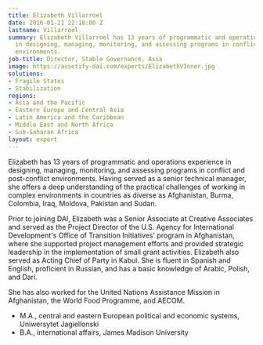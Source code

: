 ```yaml
---
title: Elizabeth Villarroel
date: 2016-01-21 22:18:00 Z
lastname: Villarroel
summary: Elizabeth Villarroel has 13 years of programmatic and operations experience
  in designing, managing, monitoring, and assessing programs in conflict and post-conflict
  environments.
job-title: Director, Stable Governance, Asia
image: https://assetify-dai.com/experts/ElizabethVInner.jpg
solutions:
- Fragile States
- Stabilization
regions:
- Asia and the Pacific
- Eastern Europe and Central Asia
- Latin America and the Caribbean
- Middle East and North Africa
- Sub-Saharan Africa
layout: expert
---
```


Elizabeth has 13 years of programmatic and operations experience in designing, managing, monitoring, and assessing programs in conflict and post-conflict environments. Having served as a senior technical manager, she offers a deep understanding of the practical challenges of working in complex environments in countries as diverse as Afghanistan, Burma, Colombia, Iraq, Moldova, Pakistan and Sudan.

Prior to joining DAI, Elizabeth was a Senior Associate at Creative Associates and served as the Project Director of the U.S. Agency for International Development's Office of Transition Initiatives' program in Afghanistan, where she supported project management efforts and provided strategic leadership in the implementation of small grant activities. Elizabeth also served as Acting Chief of Party in Kabul. She is fluent in Spanish and English, proficient in Russian, and has a basic knowledge of Arabic, Polish, and Dari.

She has also worked for the United Nations Assistance Mission in Afghanistan, the World Food Programme, and AECOM.

* M.A., central and eastern European political and economic systems, Uniwersytet Jagiellonski
* B.A., international affairs, James Madison University
